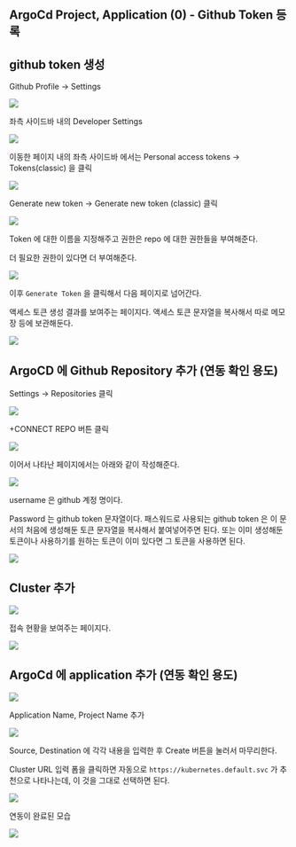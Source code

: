 ## ArgoCd Project, Application (0) - Github Token 등록



## github token 생성

Github Profile → Settings 

<img src="./img/ARGOCD-PROJECT-APPLICATION/STEP0/1.png"/>

좌측 사이드바 내의 Developer Settings

<img src="./img/ARGOCD-PROJECT-APPLICATION/STEP0/2.png"/>

<br>

이동한 페이지 내의 좌측 사이드바 에서는 Personal access tokens → Tokens(classic) 을 클릭

<img src="./img/ARGOCD-PROJECT-APPLICATION/STEP0/3.png"/>

<br>



Generate new token → Generate new token (classic) 클릭

<img src="./img/ARGOCD-PROJECT-APPLICATION/STEP0/4.png"/>

<br>

Token 에 대한 이름을 지정해주고 권한은 repo 에 대한 권한들을 부여해준다.

더 필요한 권한이 있다면 더 부여해준다.

<img src="./img/ARGOCD-PROJECT-APPLICATION/STEP0/5.png"/>

<br>



이후 `Generate Token` 을 클릭해서 다음 페이지로 넘어간다.

액세스 토큰 생성 결과를 보여주는 페이지다. 액세스 토큰 문자열을 복사해서 따로 메모장 등에 보관해둔다.

<img src="./img/ARGOCD-PROJECT-APPLICATION/STEP0/6.png"/>



## ArgoCD 에 Github Repository 추가 (연동 확인 용도)

Settings → Repositories 클릭

<img src="./img/ARGOCD-PROJECT-APPLICATION/STEP0/7.png"/>

<br>



+CONNECT REPO 버튼 클릭

<img src="./img/ARGOCD-PROJECT-APPLICATION/STEP0/8.png"/>

<br>

이어서 나타난 페이지에서는 아래와 같이 작성해준다.

<img src="./img/ARGOCD-PROJECT-APPLICATION/STEP0/9.png"/>

<br>



username 은 github 계정 명이다.

Password 는 github token 문자열이다. 패스워드로 사용되는 github token 은 이 문서의 처음에 생성해둔 토큰 문자열을 복사해서 붙여넣어주면 된다. 또는 이미 생성해둔 토큰이나 사용하기를 원하는 토큰이 이미 있다면 그 토큰을 사용하면 된다.

<img src="./img/ARGOCD-PROJECT-APPLICATION/STEP0/10.png"/>

<br>



## Cluster 추가

<img src="./img/ARGOCD-PROJECT-APPLICATION/STEP0/11.png"/>



접속 현황을 보여주는 페이지다.

<img src="./img/ARGOCD-PROJECT-APPLICATION/STEP0/12.png"/>

<br>



## ArgoCd 에 application 추가 (연동 확인 용도)

<img src="./img/ARGOCD-PROJECT-APPLICATION/STEP0/13.png"/>

<br>

Application Name, Project Name 추가

<img src="./img/ARGOCD-PROJECT-APPLICATION/STEP0/14.png"/>

<br>

Source, Destination 에 각각 내용을 입력한 후 Create 버튼을 눌러서 마무리한다.

Cluster URL 입력 폼을 클릭하면 자동으로 `https://kubernetes.default.svc` 가 추천으로 나타나는데, 이 것을 그대로 선택하면 된다.

<img src="./img/ARGOCD-PROJECT-APPLICATION/STEP0/15.png"/>



연동이 완료된 모습

<img src="./img/ARGOCD-PROJECT-APPLICATION/STEP0/16.png"/>